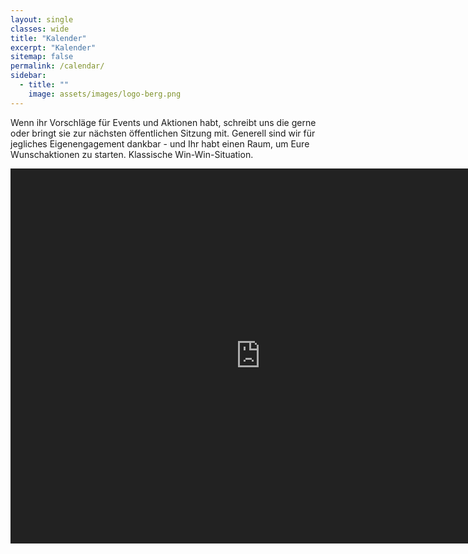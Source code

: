 ```yaml
---
layout: single
classes: wide
title: "Kalender"
excerpt: "Kalender"
sitemap: false
permalink: /calendar/
sidebar:
  - title: ""
    image: assets/images/logo-berg.png
---
```


Wenn ihr Vorschläge für Events und Aktionen habt, schreibt uns die gerne oder bringt sie zur nächsten öffentlichen Sitzung mit.
Generell sind wir für jegliches Eigenengagement dankbar - und Ihr habt einen Raum, um Eure Wunschaktionen zu starten.
Klassische Win-Win-Situation.

<style>
  .dark-mode-calendar {
    filter: invert(1) hue-rotate(180deg);
  }
  .dark-mode-calendar iframe {
    background: transparent !important;
  }
</style>


<div class="dark-mode-calendar">
  <iframe
    src="https://calendar.google.com/calendar/embed?src=21c9f19eb9e4737e6b6b4e4add77c62f7869b6a5cbdb0ace7e6df8a2f355ca31%40group.calendar.google.com&ctz=UTC" 
    style="border: 0"
    width="800"
    height="600"
    frameborder="0"
    scrolling="no">
  </iframe>
</div>

<style>
.calendar-container {
  position: relative;
  padding-bottom: 75%; /* Aspect ratio (e.g., 4:3) */
  height: 0;
  overflow: hidden;
}
.calendar-container iframe {
  position: absolute;
  top: 0;
  left: 0;
  width: 100%;
  height: 100%;
  border: 0;
}
</style>